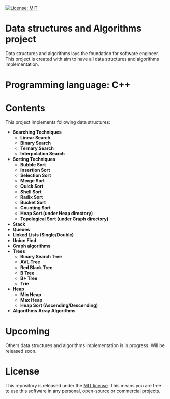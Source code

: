 [![License: MIT](https://img.shields.io/badge/License-MIT-yellow.svg)](https://opensource.org/licenses/MIT)

# Data structures and Algorithms project
Data structures and algorithms lays the foundation for software engineer.
This project is created with aim to have all data structures and algorithms implementation.

# Programming language: C++

# Contents
This project implements following data structures:
* **Searching Techniques**
  * **Linear Search**
  * **Binary Search**
  * **Ternary Search**
  * **Interpolation Search**
* **Sorting Techniques**
  * **Bubble Sort**
  * **Insertion Sort**
  * **Selection Sort**
  * **Merge Sort**
  * **Quick Sort**
  * **Shell Sort**
  * **Radix Sort**
  * **Bucket Sort**
  * **Counting Sort**
  * **Heap Sort (under Heap directory)**
  * **Topological Sort (under Graph directory)**
* **Stack**
* **Queues**
* **Linked Lists (Single/Double)**
* **Union Find**
* **Graph algorithms**
* **Trees**
  * **Binary Search Tree**
  * **AVL Tree**
  * **Red Black Tree**
  * **B Tree**
  * **B+ Tree**
  * **Trie**    
* **Heap**
  * **Min Heap**
  * **Max Heap**
  * **Heap Sort (Ascending/Descending)** 
* **Algorithms**
  **Array Algorithms**

# Upcoming
Others data structures and algorithms implementation is in progress. Will be released soon.

# License
This repository is released under the [MIT license](https://opensource.org/licenses/MIT). This means you are free to use this software in any personal, open-source or commercial projects.
